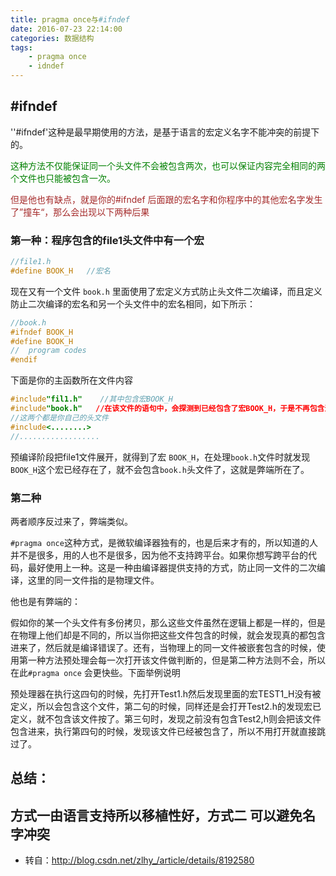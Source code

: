 ```yaml
---
title: pragma once与#ifndef
date: 2016-07-23 22:14:00
categories: 数据结构
tags:
	- pragma once
	- idndef
---
```



##  #ifndef

''#ifndef'这种是最早期使用的方法，是基于语言的宏定义名字不能冲突的前提下的。

<font color="green">这种方法不仅能保证同一个头文件不会被包含两次，也可以保证内容完全相同的两个文件也只能被包含一次。</font>

<font color="brown">但是他也有缺点，就是你的#ifndef 后面跟的宏名字和你程序中的其他宏名字发生了”撞车“，那么会出现以下两种后果</font>

### 第一种：程序包含的file1头文件中有一个宏

```c++
//file1.h
#define BOOK_H   //宏名
```

现在又有一个文件 `book.h` 里面使用了宏定义方式防止头文件二次编译，而且定义防止二次编译的宏名和另一个头文件中的宏名相同，如下所示：

```c++
//book.h
#ifndef BOOK_H
#define BOOK_H
//  program codes
#endif
```

<!-- more -->
下面是你的主函数所在文件内容

```c++
#include"fil1.h"	//其中包含宏BOOK_H
#include"book.h"   //在该文件的语句中，会探测到已经包含了宏BOOK_H，于是不再包含这个头文件。
//这两个都是你自己的头文件
#include<........>
//..................
```

预编译阶段把file1文件展开，就得到了宏 `BOOK_H`，在处理`book.h`文件时就发现`BOOK_H`这个宏已经存在了，就不会包含`book.h`头文件了，这就是弊端所在了。

### 第二种

两者顺序反过来了，弊端类似。

`#pragma once`这种方式，是微软编译器独有的，也是后来才有的，所以知道的人并不是很多，用的人也不是很多，因为他不支持跨平台。如果你想写跨平台的代码，最好使用上一种。这是一种由编译器提供支持的方式，防止同一文件的二次编译，这里的同一文件指的是物理文件。

他也是有弊端的：

假如你的某一个头文件有多份拷贝，那么这些文件虽然在逻辑上都是一样的，但是在物理上他们却是不同的，所以当你把这些文件包含的时候，就会发现真的都包含进来了，然后就是编译错误了。还有，当物理上的同一文件被嵌套包含的时候，使用第一种方法预处理会每一次打开该文件做判断的，但是第二种方法则不会，所以在此`#pragma once` 会更快些。下面举例说明

预处理器在执行这四句的时候，先打开Test1.h然后发现里面的宏TEST1_H没有被定义，所以会包含这个文件，第二句的时候，同样还是会打开Test2.h的发现宏已定义，就不包含该文件按了。第三句时，发现之前没有包含Test2,h则会把该文件包含进来，执行第四句的时候，发现该文件已经被包含了，所以不用打开就直接跳过了。



## 总结：

## 方式一由语言支持所以移植性好，方式二 可以避免名字冲突





- 转自：http://blog.csdn.net/zlhy_/article/details/8192580
